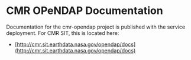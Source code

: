 # CMR OPeNDAP Documentation

Documentation for the cmr-opendap project is published with the service
deployment. For CMR SIT, this is located here:

* [http://cmr.sit.earthdata.nasa.gov/opendap/docs](http://cmr.sit.earthdata.nasa.gov/opendap/docs)
